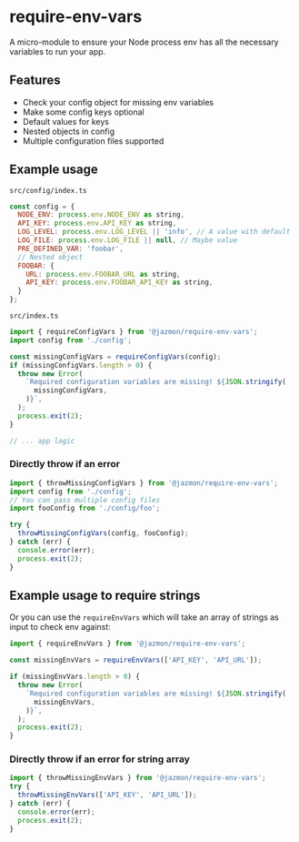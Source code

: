 # require-env-vars

A micro-module to ensure your Node process env has all the necessary variables to run your app.

## Features

* Check your config object for missing env variables
* Make some config keys optional
* Default values for keys
* Nested objects in config
* Multiple configuration files supported

## Example usage

`src/config/index.ts`

```javascript
const config = {
  NODE_ENV: process.env.NODE_ENV as string,
  API_KEY: process.env.API_KEY as string,
  LOG_LEVEL: process.env.LOG_LEVEL || 'info', // A value with default
  LOG_FILE: process.env.LOG_FILE || null, // Maybe value
  PRE_DEFINED_VAR: 'foobar',
  // Nested object
  FOOBAR: {
    URL: process.env.FOOBAR_URL as string,
    API_KEY: process.env.FOOBAR_API_KEY as string,
  }
};
```

`src/index.ts`

```javascript
import { requireConfigVars } from '@jazmon/require-env-vars';
import config from './config';

const missingConfigVars = requireConfigVars(config);
if (missingConfigVars.length > 0) {
  throw new Error(
    `Required configuration variables are missing! ${JSON.stringify(
      missingConfigVars,
    )}`,
  );
  process.exit(2);
}

// ... app logic
```

### Directly throw if an error

```javascript
import { throwMissingConfigVars } from '@jazmon/require-env-vars';
import config from './config';
// You can pass multiple config files
import fooConfig from './config/foo';

try {
  throwMissingConfigVars(config, fooConfig);
} catch (err) {
  console.error(err);
  process.exit(2);
}
```

## Example usage to require strings

Or you can use the `requireEnvVars` which will take an array of strings as input to check env against:

```javascript
import { requireEnvVars } from '@jazmon/require-env-vars';

const missingEnvVars = requireEnvVars(['API_KEY', 'API_URL']);

if (missingEnvVars.length > 0) {
  throw new Error(
    `Required configuration variables are missing! ${JSON.stringify(
      missingEnvVars,
    )}`,
  );
  process.exit(2);
}
```

### Directly throw if an error for string array

```javascript
import { throwMissingEnvVars } from '@jazmon/require-env-vars';
try {
  throwMissingEnvVars(['API_KEY', 'API_URL']);
} catch (err) {
  console.error(err);
  process.exit(2);
}
```
